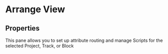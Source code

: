 # Arrange View 
## Properties

This pane allows you to set up attribute routing and manage Scripts for the selected Project, Track, or Block